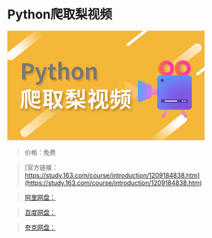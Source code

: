 # Python爬取梨视频

![img](../../../assets/study163/free/616ac28c052d4817a57d1da73c490f62.jpg)

> 价格：免费

> [官方链接：https://study.163.com/course/introduction/1209184838.htm](https://study.163.com/course/introduction/1209184838.htm)

> [阿里网盘：]()

> [百度网盘：]()

> [夸克网盘：]()
